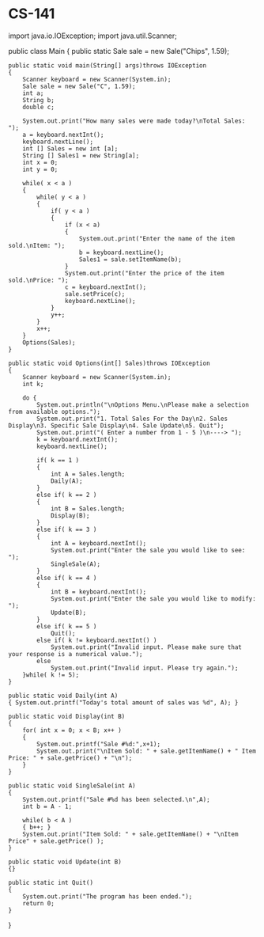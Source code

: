 # CS-141
import java.io.IOException;
import java.util.Scanner;

public class Main
{
    public static Sale sale = new Sale("Chips", 1.59);

    public static void main(String[] args)throws IOException
    {
        Scanner keyboard = new Scanner(System.in);
        Sale sale = new Sale("C", 1.59);
        int a;
        String b;
        double c;

        System.out.print("How many sales were made today?\nTotal Sales: ");
        a = keyboard.nextInt();
        keyboard.nextLine();
        int [] Sales = new int [a];
        String [] Sales1 = new String[a];
        int x = 0;
        int y = 0;

        while( x < a )
        {
            while( y < a )
            {
                if( y < a )
                {
                    if (x < a)
                    {
                        System.out.print("Enter the name of the item sold.\nItem: ");
                        b = keyboard.nextLine();
                        Sales1 = sale.setItemName(b);
                    }
                    System.out.print("Enter the price of the item sold.\nPrice: ");
                    c = keyboard.nextInt();
                    sale.setPrice(c);
                    keyboard.nextLine();
                }
                y++;
            }
            x++;
        }
        Options(Sales);
    }

    public static void Options(int[] Sales)throws IOException
    {
        Scanner keyboard = new Scanner(System.in);
        int k;

        do {
            System.out.println("\nOptions Menu.\nPlease make a selection from available options.");
            System.out.print("1. Total Sales For the Day\n2. Sales Display\n3. Specific Sale Display\n4. Sale Update\n5. Quit");
            System.out.print("( Enter a number from 1 - 5 )\n----> ");
            k = keyboard.nextInt();
            keyboard.nextLine();

            if( k == 1 )
            {
                int A = Sales.length;
                Daily(A);
            }
            else if( k == 2 )
            {
                int B = Sales.length;
                Display(B);
            }
            else if( k == 3 )
            {
                int A = keyboard.nextInt();
                System.out.print("Enter the sale you would like to see: ");
                SingleSale(A);
            }
            else if( k == 4 )
            {
                int B = keyboard.nextInt();
                System.out.print("Enter the sale you would like to modify: ");
                Update(B);
            }
            else if( k == 5 )
                Quit();
            else if( k != keyboard.nextInt() )
                System.out.print("Invalid input. Please make sure that your response is a numerical value.");
            else
                System.out.print("Invalid input. Please try again.");
        }while( k != 5);
    }

    public static void Daily(int A)
    { System.out.printf("Today's total amount of sales was %d", A); }

    public static void Display(int B)
    {
        for( int x = 0; x < B; x++ )
        {
            System.out.printf("Sale #%d:",x+1);
            System.out.print("\nItem Sold: " + sale.getItemName() + " Item Price: " + sale.getPrice() + "\n");
        }
    }

    public static void SingleSale(int A)
    {
        System.out.printf("Sale #%d has been selected.\n",A);
        int b = A - 1;

        while( b < A )
        { b++; }
        System.out.print("Item Sold: " + sale.getItemName() + "\nItem Price" + sale.getPrice() );
    }

    public static void Update(int B)
    {}

    public static int Quit()
    {
        System.out.print("The program has been ended.");
        return 0;
    }
}
